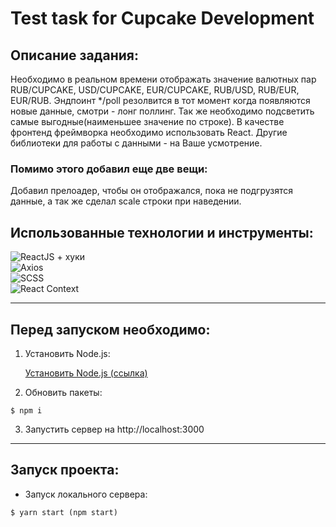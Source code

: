 # Test task for Cupcake Development

## Описание задания:

Необходимо в реальном времени отображать значение валютных пар RUB/CUPCAKE, USD/CUPCAKE, EUR/CUPCAKE, RUB/USD, RUB/EUR, EUR/RUB. Эндпоинт \*/poll резолвится в тот момент когда появляются новые данные, смотри - лонг поллинг. Так же необходимо подсветить самые выгодные(наименьшее значение по строке). В качестве фронтенд фреймворка необходимо использовать React. Другие библиотеки для работы с данными - на Ваше усмотрение.

### Помимо этого добавил еще две вещи:

Добавил прелоадер, чтобы он отображался, пока не подгрузятся данные, а так же сделал scale строки при наведении.

## Использованные технологии и инструменты:

![ReactJS + хуки](https://img.shields.io/badge/-ReactJS+хуки-282727?style=for-the-badge)
<br>![Axios](https://img.shields.io/badge/-Axios-282727?style=for-the-badge)
<br>![SCSS](https://img.shields.io/badge/-SCSS-282727?style=for-the-badge)
<br>![React Context](https://img.shields.io/badge/-React_Context-282727?style=for-the-badge)

---

## Перед запуском необходимо:

1. Установить Node.js:

   [Установить Node.js (ссылка)](https://nodejs.org/en/)

2. Обновить пакеты:

```
$ npm i
```

3. Запустить сервер на http://localhost:3000

---

## Запуск проекта:

- Запуск локального сервера:

```
$ yarn start (npm start)
```
